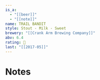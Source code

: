 ```yaml
---
is_a:
  - "[[beer]]"
  - "[[note]]"
name: TRAIL BANDIT
style: Stout - Milk - Sweet
brewery: "[[Crank Arm Brewing Company]]"
abv: 6.4
rating: 🤞
last: "[[2017-05]]"
---
```

# Notes

